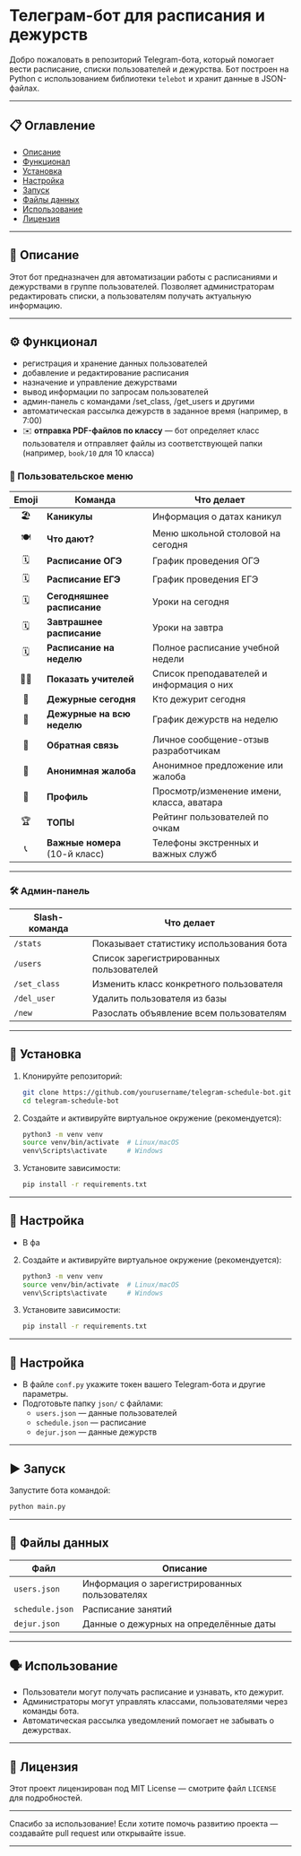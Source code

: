 # Телеграм-бот для расписания и дежурств

Добро пожаловать в репозиторий Telegram-бота, который помогает вести расписание, списки пользователей и дежурства.
Бот построен на Python с использованием библиотеки `telebot` и хранит данные в JSON-файлах.

---

## 📋 Оглавление

* [Описание](#-описание)
* [Функционал](#-функционал)
* [Установка](#-установка)
* [Настройка](#-настройка)
* [Запуск](#-запуск)
* [Файлы данных](#-файлы-данных)
* [Использование](#-использование)
* [Лицензия](#-лицензия)

---

## 📝 Описание

Этот бот предназначен для автоматизации работы с расписаниями и дежурствами в группе пользователей.
Позволяет администраторам редактировать списки, а пользователям получать актуальную информацию.

---

## ⚙️ Функционал

* регистрация и хранение данных пользователей
* добавление и редактирование расписания
* назначение и управление дежурствами
* вывод информации по запросам пользователей
* админ-панель с командами /set\_class, /get\_users и другими
* автоматическая рассылка дежурств в заданное время (например, в 7:00)
* ✉️ **отправка PDF-файлов по классу** — бот определяет класс пользователя и отправляет файлы из соответствующей папки (например, `book/10` для 10 класса)

### 📲 Пользовательское меню

| Emoji | Команда                        | Что делает                                |
| :---: | ------------------------------ | ----------------------------------------- |
|   🏖  | **Каникулы**                   | Информация о датах каникул                |
|  🍽️  | **Что дают?**                  | Меню школьной столовой на сегодня         |
|   🗓  | **Расписание ОГЭ**             | График проведения ОГЭ                     |
|   🗓  | **Расписание ЕГЭ**             | График проведения ЕГЭ                     |
|   🗓  | **Сегодняшнее расписание**     | Уроки на сегодня                          |
|   🗓  | **Завтрашнее расписание**      | Уроки на завтра                           |
|   🗓  | **Расписание на неделю**       | Полное расписание учебной недели          |
| 👩‍🏫 | **Показать учителей**          | Список преподавателей и информация о них  |
|   📝  | **Дежурные сегодня**           | Кто дежурит сегодня                       |
|   📝  | **Дежурные на всю неделю**     | График дежурств на неделю                 |
|   📢  | **Обратная связь**             | Личное сообщение-отзыв разработчикам      |
|   📢  | **Анонимная жалоба**           | Анонимное предложение или жалоба          |
|   👤  | **Профиль**                    | Просмотр/изменение имени, класса, аватара |
|   🏆  | **ТОПЫ**                       | Рейтинг пользователей по очкам            |
|   📞  | **Важные номера** (10-й класс) | Телефоны экстренных и важных служб        |

---

### 🛠️ Админ-панель

| Slash-команда | Что делает                               |
| ------------- | ---------------------------------------- |
| `/stats`      | Показывает статистику использования бота |
| `/users`      | Список зарегистрированных пользователей  |
| `/set_class`  | Изменить класс конкретного пользователя  |
| `/del_user`   | Удалить пользователя из базы             |
| `/new`        | Разослать объявление всем пользователям  |

---

## 🚀 Установка

1. Клонируйте репозиторий:

   ```bash
   git clone https://github.com/yourusername/telegram-schedule-bot.git
   cd telegram-schedule-bot
   ```

2. Создайте и активируйте виртуальное окружение (рекомендуется):

   ```bash
   python3 -m venv venv
   source venv/bin/activate  # Linux/macOS
   venv\Scripts\activate     # Windows
   ```

3. Установите зависимости:

   ```bash
   pip install -r requirements.txt
   ```

---

## 🔧 Настройка

* В фа


2. Создайте и активируйте виртуальное окружение (рекомендуется):  
   ```bash
   python3 -m venv venv
   source venv/bin/activate  # Linux/macOS
   venv\Scripts\activate     # Windows
   ```

3. Установите зависимости:  
   ```bash
   pip install -r requirements.txt
   ```

---

## 🔧 Настройка
- В файле `conf.py` укажите токен вашего Telegram-бота и другие параметры.  
- Подготовьте папку `json/` с файлами:  
  - `users.json` — данные пользователей  
  - `schedule.json` — расписание  
  - `dejur.json` — данные дежурств  

---

## ▶️ Запуск
Запустите бота командой:  
```bash
python main.py
```

---

## 📂 Файлы данных

| Файл           | Описание                             |
| -------------- | ---------------------------------- |
| `users.json`   | Информация о зарегистрированных пользователях |
| `schedule.json`| Расписание занятий    |
| `dejur.json`   | Данные о дежурных на определённые даты |

---

## 🗣 Использование
- Пользователи могут получать расписание и узнавать, кто дежурит.  
- Администраторы могут управлять классами, пользователями через команды бота.  
- Автоматическая рассылка уведомлений помогает не забывать о дежурствах.

---

## 📄 Лицензия
Этот проект лицензирован под MIT License — смотрите файл `LICENSE` для подробностей.

---

Спасибо за использование! Если хотите помочь развитию проекта — создавайте pull request или открывайте issue.

---
